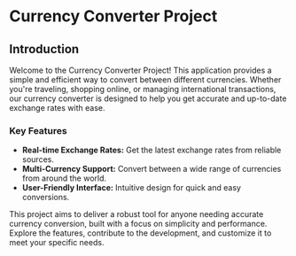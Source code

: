 # **Currency Converter Project**

## Introduction

Welcome to the Currency Converter Project! This application provides a simple and efficient way to convert between different currencies. Whether you're traveling, shopping online, or managing international transactions, our currency converter is designed to help you get accurate and up-to-date exchange rates with ease.

### Key Features
- **Real-time Exchange Rates:** Get the latest exchange rates from reliable sources.
- **Multi-Currency Support:** Convert between a wide range of currencies from around the world.
- **User-Friendly Interface:** Intuitive design for quick and easy conversions.

This project aims to deliver a robust tool for anyone needing accurate currency conversion, built with a focus on simplicity and performance. Explore the features, contribute to the development, and customize it to meet your specific needs.
